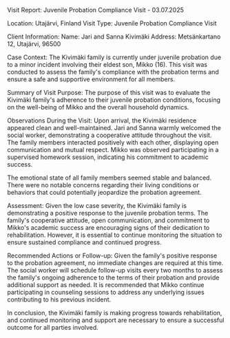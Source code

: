  Visit Report: Juvenile Probation Compliance Visit - 03.07.2025

Location: Utajärvi, Finland
Visit Type: Juvenile Probation Compliance Visit

Client Information:
Name: Jari and Sanna Kivimäki
Address: Metsänkartano 12, Utajärvi, 96500

Case Context: The Kivimäki family is currently under juvenile probation due to a minor incident involving their eldest son, Mikko (16). This visit was conducted to assess the family's compliance with the probation terms and ensure a safe and supportive environment for all members.

Summary of Visit Purpose:
The purpose of this visit was to evaluate the Kivimäki family's adherence to their juvenile probation conditions, focusing on the well-being of Mikko and the overall household dynamics.

Observations During the Visit:
Upon arrival, the Kivimäki residence appeared clean and well-maintained. Jari and Sanna warmly welcomed the social worker, demonstrating a cooperative attitude throughout the visit. The family members interacted positively with each other, displaying open communication and mutual respect. Mikko was observed participating in a supervised homework session, indicating his commitment to academic success.

The emotional state of all family members seemed stable and balanced. There were no notable concerns regarding their living conditions or behaviors that could potentially jeopardize the probation agreement.

Assessment:
Given the low case severity, the Kivimäki family is demonstrating a positive response to the juvenile probation terms. The family's cooperative attitude, open communication, and commitment to Mikko's academic success are encouraging signs of their dedication to rehabilitation. However, it is essential to continue monitoring the situation to ensure sustained compliance and continued progress.

Recommended Actions or Follow-up:
Given the family's positive response to the probation agreement, no immediate changes are required at this time. The social worker will schedule follow-up visits every two months to assess the family's ongoing adherence to the terms of their probation and provide additional support as needed. It is recommended that Mikko continue participating in counseling sessions to address any underlying issues contributing to his previous incident.

In conclusion, the Kivimäki family is making progress towards rehabilitation, and continued monitoring and support are necessary to ensure a successful outcome for all parties involved.